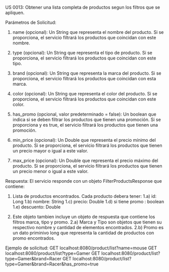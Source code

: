 US 0013: Obtener una lista completa de productos segun los filtros que se apliquen.

Parámetros de Solicitud:

1) name (opcional): Un String que representa el nombre del producto. Si se proporciona, el servicio filtrará los productos
que coincidan con este nombre.

2) type (opcional): Un String que representa el tipo de producto. Si se proporciona, el servicio filtrará los productos que
coincidan con este tipo.

3) brand (opcional): Un String que representa la marca del producto. Si se proporciona, el servicio filtrará los productos
que coincidan con esta marca.

4) color (opcional): Un String que representa el color del producto. Si se proporciona, el servicio filtrará los productos
que coincidan con este color.

5) has_promo (opcional, valor predeterminado = false): Un boolean que indica si se deben filtrar los productos que tienen
una promoción. Si se proporciona y es true, el servicio filtrará los productos que tienen una promoción.

6) min_price (opcional): Un Double que representa el precio mínimo del producto. Si se proporciona, el servicio filtrará
los productos que tienen un precio mayor o igual a este valor.

7) max_price (opcional): Un Double que representa el precio máximo del producto. Si se proporciona, el servicio filtrará
los productos que tienen un precio menor o igual a este valor.

Respuesta:
El servicio responde con un objeto FilterProductsResponse que contiene:
1) Lista de productos encontrados. Cada producto debera tener: 
1.a) id: Long
1.b) nombre: String
1.c) precio: Double
1.d) si tiene promo : boolean
1.e) descuento: Double

2) Este objeto tambien incluye un objeto de respuesta que contiene los filtros marca, tipo y promo.
2.a) Marca y Tipo son objetos que tienen su respectivo nombre y cantidad de elementos encontrados.
2.b) Promo es un dato priminivo long que representa la cantidad de productos con promo encontrados.

Ejemplo de solicitud:
GET localhost:8080/product/list?name=mouse
GET localhost:8080/product/list?type=Gamer
GET localhost:8080/product/list?type=Gamer&brand=Racer
GET localhost:8080/product/list?type=Gamer&brand=Racer&has_promo=true

